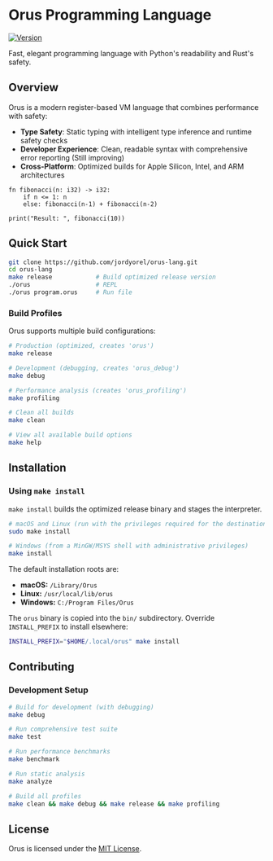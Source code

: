 # Orus Programming Language

[![Version](https://img.shields.io/badge/version-0.6.4-blue.svg)](CHANGELOG.md)

Fast, elegant programming language with Python's readability and Rust's safety.

## Overview

Orus is a modern register-based VM language that combines performance with safety:
- **Type Safety**: Static typing with intelligent type inference and runtime safety checks
- **Developer Experience**: Clean, readable syntax with comprehensive error reporting (Still improving)
- **Cross-Platform**: Optimized builds for Apple Silicon, Intel, and ARM architectures

```orus
fn fibonacci(n: i32) -> i32:
    if n <= 1: n
    else: fibonacci(n-1) + fibonacci(n-2)

print("Result: ", fibonacci(10))
```

## Quick Start

```bash
git clone https://github.com/jordyorel/orus-lang.git
cd orus-lang
make release            # Build optimized release version
./orus                  # REPL
./orus program.orus     # Run file
```

### Build Profiles

Orus supports multiple build configurations:

```bash
# Production (optimized, creates 'orus')
make release

# Development (debugging, creates 'orus_debug')
make debug

# Performance analysis (creates 'orus_profiling')
make profiling

# Clean all builds
make clean

# View all available build options
make help
```


## Installation

### Using `make install`

`make install` builds the optimized release binary and stages the interpreter.

```bash
# macOS and Linux (run with the privileges required for the destination)
sudo make install

# Windows (from a MinGW/MSYS shell with administrative privileges)
make install
```

The default installation roots are:

- **macOS:** `/Library/Orus`
- **Linux:** `/usr/local/lib/orus`
- **Windows:** `C:/Program Files/Orus`

The `orus` binary is copied into the `bin/` subdirectory. Override
`INSTALL_PREFIX` to install elsewhere:

```bash
INSTALL_PREFIX="$HOME/.local/orus" make install
```


## Contributing

### Development Setup
```bash
# Build for development (with debugging)
make debug

# Run comprehensive test suite
make test

# Run performance benchmarks  
make benchmark

# Run static analysis
make analyze

# Build all profiles
make clean && make debug && make release && make profiling
```

## License

Orus is licensed under the [MIT License](LICENSE).
